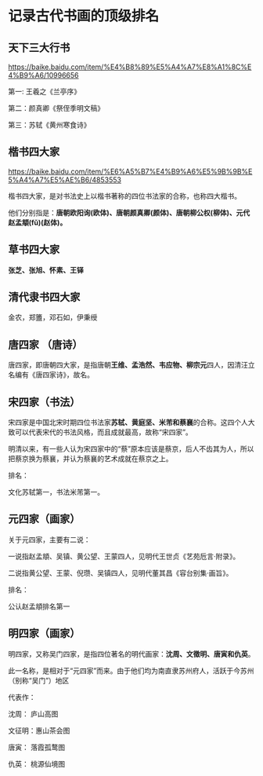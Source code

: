 # 记录古代书画的顶级排名

## 天下三大行书
https://baike.baidu.com/item/%E4%B8%89%E5%A4%A7%E8%A1%8C%E4%B9%A6/10996656

第一: 王羲之《兰亭序》

第二：颜真卿《祭侄季明文稿》

第三：苏轼《黄州寒食诗》

## 楷书四大家
https://baike.baidu.com/item/%E6%A5%B7%E4%B9%A6%E5%9B%9B%E5%A4%A7%E5%AE%B6/4853553

楷书四大家，是对书法史上以楷书著称的四位书法家的合称，也称四大楷书。

他们分别指是：**唐朝欧阳询(欧体)、唐朝颜真卿(颜体)、唐朝柳公权(柳体)、元代赵孟頫(fǔ)(赵体)。**

## 草书四大家

**张芝、张旭、怀素、王铎**

## 清代隶书四大家
金农，郑簠，邓石如，伊秉绶

## 唐四家 （唐诗）
唐四家，即唐朝四大家，是指唐朝**王维、孟浩然、韦应物、柳宗元**四人，因清汪立名编有《唐四家诗》，故名。

## 宋四家（书法）
宋四家是中国北宋时期四位书法家**苏轼、黄庭坚、米芾和蔡襄**的合称。这四个人大致可以代表宋代的书法风格，而且成就最高，故称“宋四家”。

明清以来，有一些人认为宋四家中的“蔡”原本应该是蔡京，后人不齿其为人，所以把蔡京换为蔡襄，并认为蔡襄的艺术成就在蔡京之上。

排名：

文化苏轼第一，书法米芾第一。

## 元四家（画家）
关于元四家，主要有二说：

一说指赵孟頫、吴镇、黄公望、王蒙四人，见明代王世贞《艺苑卮言·附录》。

二说指黄公望、王蒙、倪瓒、吴镇四人，见明代董其昌《容台别集·画旨》。

排名：

公认赵孟頫排名第一

## 明四家（画家）
明四家，又称吴门四家，是指四位著名的明代画家：**沈周、文徵明、唐寅和仇英**。

此一名称，是相对于“元四家”而来。由于他们均为南直隶苏州府人，活跃于今苏州（别称“吴门”）地区

代表作：

沈周： 庐山高图

文征明：惠山茶会图

唐寅： 落霞孤鹜图

仇英： 桃源仙境图
